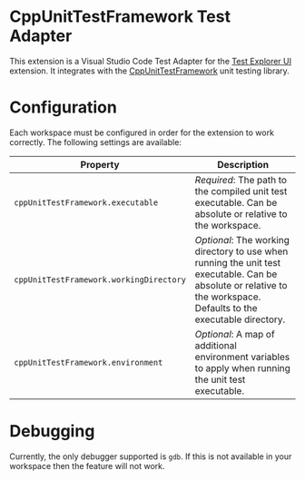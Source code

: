 # CppUnitTestFramework Test Adapter
This extension is a Visual Studio Code Test Adapter for the [Test Explorer UI](https://marketplace.visualstudio.com/items?itemName=hbenl.vscode-test-explorer) extension.  It integrates with the [CppUnitTestFramework](https://github.com/drleq/CppUnitTestFramework) unit testing library.

# Configuration
Each workspace must be configured in order for the extension to work correctly.  The following settings are available:

Property                                | Description
----------------------------------------|----------------------------------------------------------------------------------------------------------
`cppUnitTestFramework.executable`       | _Required_: The path to the compiled unit test executable.  Can be absolute or relative to the workspace.
`cppUnitTestFramework.workingDirectory` | _Optional_: The working directory to use when running the unit test executable.  Can be absolute or relative to the workspace.  Defaults to the executable directory.
`cppUnitTestFramework.environment`      | _Optional_: A map of additional environment variables to apply when running the unit test executable.

# Debugging
Currently, the only debugger supported is `gdb`.  If this is not available in your workspace then the feature will not work.